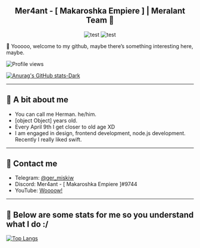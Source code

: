 <h2 align="center">
  Mer4ant - [ Makaroshka Empiere ] | Meralant Team 🤍
</h2>

<p align="center">
  <img src="https://img.shields.io/badge/-Dopio-blue" alt="test">
  <img src="https://img.shields.io/badge/-WebhookApi-yellow" alt="test">
</p>

👋 Yooooo, welcome to my github, maybe there’s something interesting here, maybe.

![Profile views](https://komarev.com/ghpvc/?username=Mer4ant&color=4c10cc&style=flat-square)

[![Anurag's GitHub stats-Dark](https://github-readme-stats.vercel.app/api?username=Mer4ant&show_icons=true&theme=white)](https://github.com/Mer4ant/github-readme-stats)

<hr>

## 💫 A bit about me
* You can call me Herman. he/him.
* [object Object] years old.
* Every April 9th I get closer to old age XD
* I am engaged in design, frontend development, node.js development. Recently I really liked swift.

<hr>

## 🍫 Contact me
* Telegram: [@ger_miskiw](https://t.me/ger_miskiw/)
* Discord: Mer4ant - [ Makaroshka Empiere ]#9744
* YouTube: [Woooow!](https://youtube.com/@luxora)

<hr>

## 🍭 Below are some stats for me so you understand what I do :/

[![Top Langs](https://github-readme-stats.vercel.app/api/top-langs/?username=Mer4ant)](https://github.com/Mer4ant/github-readme-stats)
